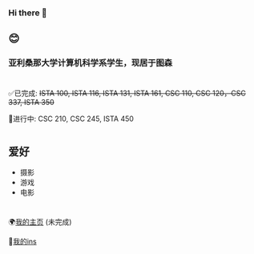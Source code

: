 ### Hi there 👋

## 😊

### 亚利桑那大学计算机科学系学生，现居于图森
#

✅已完成: ~~ISTA 100, ISTA 116, ISTA 131, ISTA 161, CSC 110, CSC 120，CSC 337, ISTA 350~~

📖进行中: CSC 210, CSC 245, ISTA 450

#
## 爱好

* 摄影
* 游戏
* 电影

#

🌍[我的主页](https://zlayuan.com) (未完成)

🌇[我的ins](https://www.instagram.com/zlayuan/)


